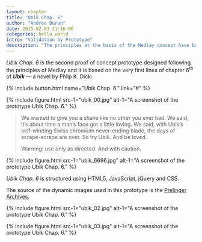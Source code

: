 ```yaml
---
layout: chapter
title: "Ubik Chap. 6"
author: "Andrea Buran"
date: 2015-02-03 11:16:00
categories: hello world
intro: "Validation by Prototype"
description: "The principles at the basis of the Medlay concept have been validated in two proof of concept prototypes: The Last Dispatch and Ubik Chap. 6."
---
```


*Ubik Chap. 6* is the second proof of concept prototype designed following the principles of Medlay and it is based on the very first lines of chapter 6<sup>th</sup> of ***Ubik*** — a novel by Philp K. Dick:

{% include button.html name="Ubik Chap. 6." link="#" %}

{% include figure.html src-1="ubik_00.jpg" alt-1="A screenshot of the prototype Ubik Chap. 6." %}

> We wanted to give you a shave like no other you ever had. We said, it’s about time a man’s face got a little loving. We said, with Ubik’s self-winding Swiss chromium never-ending blade, the days of scrape-scrape are over. So try Ubik. And be loved.
> 
> Warning: use only as directed. And with caution.

{% include figure.html src-1="ubik_6696.jpg" alt-1="A screenshot of the prototype Ubik Chap. 6." %}

*Ubik Chap. 6* is structured using HTML5, JavaScript, jQuery and CSS.

The source of the dynamic images used in this prototype is the [Prelinger Archives](https://archive.org/details/prelinger "The Prelinger Archives").

{% include figure.html src-1="ubik_02.jpg" alt-1="A screenshot of the prototype Ubik Chap. 6." %}

{% include figure.html src-1="ubik_03.jpg" alt-1="A screenshot of the prototype Ubik Chap. 6." %}
